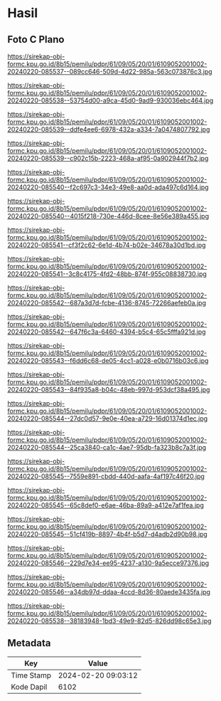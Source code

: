 # Hasil

## Foto C Plano

https://sirekap-obj-formc.kpu.go.id/8b15/pemilu/pdpr/61/09/05/20/01/6109052001002-20240220-085537--089cc646-509d-4d22-985a-563c073876c3.jpg

https://sirekap-obj-formc.kpu.go.id/8b15/pemilu/pdpr/61/09/05/20/01/6109052001002-20240220-085538--53754d00-a9ca-45d0-9ad9-930036ebc464.jpg

https://sirekap-obj-formc.kpu.go.id/8b15/pemilu/pdpr/61/09/05/20/01/6109052001002-20240220-085539--ddfe4ee6-6978-432a-a334-7a0474807792.jpg

https://sirekap-obj-formc.kpu.go.id/8b15/pemilu/pdpr/61/09/05/20/01/6109052001002-20240220-085539--c902c15b-2223-468a-af95-0a902944f7b2.jpg

https://sirekap-obj-formc.kpu.go.id/8b15/pemilu/pdpr/61/09/05/20/01/6109052001002-20240220-085540--f2c697c3-34e3-49e8-aa0d-ada497c6d164.jpg

https://sirekap-obj-formc.kpu.go.id/8b15/pemilu/pdpr/61/09/05/20/01/6109052001002-20240220-085540--4015f218-730e-446d-8cee-8e56e389a455.jpg

https://sirekap-obj-formc.kpu.go.id/8b15/pemilu/pdpr/61/09/05/20/01/6109052001002-20240220-085541--cf3f2c62-6e1d-4b74-b02e-34678a30d1bd.jpg

https://sirekap-obj-formc.kpu.go.id/8b15/pemilu/pdpr/61/09/05/20/01/6109052001002-20240220-085541--3c8c4175-4fd2-48bb-874f-955c08838730.jpg

https://sirekap-obj-formc.kpu.go.id/8b15/pemilu/pdpr/61/09/05/20/01/6109052001002-20240220-085542--687a3d7d-fcbe-4136-8745-72266aefeb0a.jpg

https://sirekap-obj-formc.kpu.go.id/8b15/pemilu/pdpr/61/09/05/20/01/6109052001002-20240220-085542--647f6c3a-6460-4394-b5c4-65c5fffa921d.jpg

https://sirekap-obj-formc.kpu.go.id/8b15/pemilu/pdpr/61/09/05/20/01/6109052001002-20240220-085543--f6dd6c68-de05-4cc1-a028-e0b0716b03c6.jpg

https://sirekap-obj-formc.kpu.go.id/8b15/pemilu/pdpr/61/09/05/20/01/6109052001002-20240220-085543--84f935a8-b04c-48eb-997d-953dcf38a495.jpg

https://sirekap-obj-formc.kpu.go.id/8b15/pemilu/pdpr/61/09/05/20/01/6109052001002-20240220-085544--27dc0d57-9e0e-40ea-a729-16d01374d1ec.jpg

https://sirekap-obj-formc.kpu.go.id/8b15/pemilu/pdpr/61/09/05/20/01/6109052001002-20240220-085544--25ca3840-ca1c-4ae7-95db-fa323b8c7a3f.jpg

https://sirekap-obj-formc.kpu.go.id/8b15/pemilu/pdpr/61/09/05/20/01/6109052001002-20240220-085545--7559e891-cbdd-440d-aafa-4af197c46f20.jpg

https://sirekap-obj-formc.kpu.go.id/8b15/pemilu/pdpr/61/09/05/20/01/6109052001002-20240220-085545--65c8def0-e6ae-46ba-89a9-a412e7af1fea.jpg

https://sirekap-obj-formc.kpu.go.id/8b15/pemilu/pdpr/61/09/05/20/01/6109052001002-20240220-085545--51cf419b-8897-4b4f-b5d7-d4adb2d90b98.jpg

https://sirekap-obj-formc.kpu.go.id/8b15/pemilu/pdpr/61/09/05/20/01/6109052001002-20240220-085546--229d7e34-ee95-4237-a130-9a5ecce97376.jpg

https://sirekap-obj-formc.kpu.go.id/8b15/pemilu/pdpr/61/09/05/20/01/6109052001002-20240220-085546--a34db97d-ddaa-4ccd-8d36-80aede3435fa.jpg

https://sirekap-obj-formc.kpu.go.id/8b15/pemilu/pdpr/61/09/05/20/01/6109052001002-20240220-085538--38183948-1bd3-49e9-82d5-826dd98c65e3.jpg


## Metadata

| Key        | Value               |
| ---------- | ------------------- |
| Time Stamp | 2024-02-20 09:03:12 |
| Kode Dapil | 6102                |



